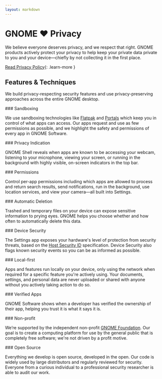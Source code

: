```yaml
---
layout: markdown
---
```


# GNOME ♥ Privacy

We believe everyone deserves privacy, and we respect that right. GNOME products actively protect your privacy to help keep your private data private to you and your device—chiefly by not collecting it in the first place.

[Read Privacy Policy](./full){: .learn-more }

## Features & Techniques

We build privacy-respecting security features and use privacy-preserving approaches across the entire GNOME desktop.

<section>
<div markdown="1">
### Sandboxing

We use sandboxing technologies like [Flatpak](https://flatpak.org/) and [Portals](https://flatpak.github.io/xdg-desktop-portal/) which keep you in control of what apps can access. Our apps request and use as few permissions as possible, and we highlight the safety and permissions of every app in GNOME Software.
</div>

<div markdown="1">
### Privacy Indication

GNOME Shell reveals when apps are known to be accessing your webcam, listening to your microphone, viewing your screen, or running in the background with highly visible, on-screen indicators in the top bar.
</div>

<div markdown="1">
### Permissions

Control per-app permissions including which apps are allowed to process and return search results, send notifications, run in the background, use location services, and view your camera—all built into Settings.
</div>

<div markdown="1">
### Automatic Deletion

Trashed and temporary files on your device can expose sensitive information to prying eyes. GNOME helps you choose whether and how often to automatically delete this data.
</div>

<div markdown="1">
### Device Security

The Settings app exposes your hardware's level of protection from security threats, based on the [Host Security ID](https://fwupd.github.io/libfwupdplugin/hsi.html) specification. Device Security also flags known security events so you can be as informed as possible.
</div>

<div markdown="1">
### Local-first

Apps and features run locally on your device, only using the network when required for a specific feature you're actively using. Your documents, settings, and personal data are never uploaded or shared with anyone without you actively taking action to do so.
</div>

<div markdown="1">
### Verified Apps

GNOME Software shows when a developer has verified the ownership of their app, helping you trust it is what it says it is.
</div>

<div markdown="1">
### Non-profit

We’re supported by the independent non-profit [GNOME Foundation](https://foundation.gnome.org). Our goal is to create a computing platform for use by the general public that is completely free software; we're not driven by a profit motive.
</div>

<div markdown="1">
### Open Source

Everything we develop is open source, developed in the open. Our code is widely used by large distributors and regularly reviewed for security. Everyone from a curious individual to a professional security researcher is able to audit our work.
</div>
</section>
